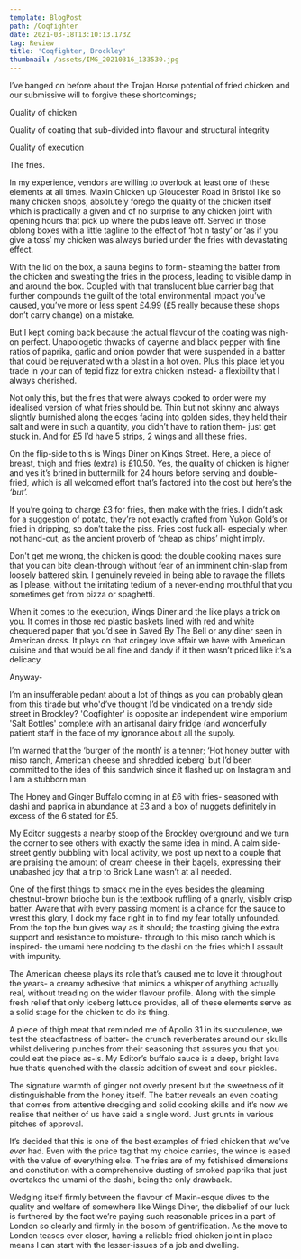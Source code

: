 ```yaml
---
template: BlogPost
path: /Coqfighter
date: 2021-03-18T13:10:13.173Z
tag: Review
title: 'Coqfighter, Brockley'
thumbnail: /assets/IMG_20210316_133530.jpg
---
```

<!--StartFragment-->

I’ve banged on before about the Trojan Horse potential of fried chicken and our submissive will to forgive these shortcomings;

Quality of chicken

Quality of coating that sub-divided into flavour and structural integrity

Quality of execution

The fries.

In my experience, vendors are willing to overlook at least one of these elements at all times. Maxin Chicken up Gloucester Road in Bristol like so many chicken shops, absolutely forego the quality of the chicken itself which is practically a given and of no surprise to any chicken joint with opening hours that pick up where the pubs leave off. Served in those oblong boxes with a little tagline to the effect of ‘hot n tasty’ or ‘as if you give a toss’ my chicken was always buried under the fries with devastating effect. 

With the lid on the box, a sauna begins to form- steaming the batter from the chicken and sweating the fries in the process, leading to visible damp in and around the box. Coupled with that translucent blue carrier bag that further compounds the guilt of the total environmental impact you’ve caused, you’ve more or less spent £4.99 (£5 really because these shops don’t carry change) on a mistake. 

But I kept coming back because the actual flavour of the coating was nigh-on perfect. Unapologetic thwacks of cayenne and black pepper with fine ratios of paprika, garlic and onion powder that were suspended in a batter that could be rejuvenated with a blast in a hot oven. Plus this place let you trade in your can of tepid fizz for extra chicken instead- a flexibility that I always cherished.

Not only this, but the fries that were always cooked to order were my idealised version of what fries should be. Thin but not skinny and always slightly burnished along the edges fading into golden sides, they held their salt and were in such a quantity, you didn’t have to ration them- just get stuck in. And for £5 I’d have 5 strips, 2 wings and all these fries.

On the flip-side to this is Wings Diner on Kings Street. Here, a piece of breast, thigh and fries (extra) is £10.50. Yes, the quality of chicken is higher and yes it’s brined in buttermilk for 24 hours before serving and double-fried, which is all welcomed effort that’s factored into the cost but here’s the *‘but’.*

If you’re going to charge £3 for fries, then make with the fries. I didn’t ask for a suggestion of potato, they’re not exactly crafted from Yukon Gold’s or fried in dripping, so don’t take the piss. Fries cost fuck all- especially when not hand-cut, as the ancient proverb of ‘cheap as chips’ might imply.

Don't get me wrong, the chicken is good: the double cooking makes sure that you can bite clean-through without fear of an imminent chin-slap from loosely battered skin. I genuinely reveled in being able to ravage the fillets as I please, without the irritating tedium of a never-ending mouthful that you sometimes get from pizza or spaghetti.

When it comes to the execution, Wings Diner and the like plays a trick on you. It comes in those red plastic baskets lined with red and white chequered paper that you’d see in Saved By The Bell or any diner seen in American dross. It plays on that cringey love affair we have with American cuisine and that would be all fine and dandy if it then wasn’t priced like it’s a delicacy. 

Anyway-

I’m an insufferable pedant about a lot of things as you can probably glean from this tirade but who'd’ve thought I’d be vindicated on a trendy side street in Brockley? 'Coqfighter' is opposite an independent wine emporium 'Salt Bottles' complete with an artisanal dairy fridge (and wonderfully patient staff in the face of my ignorance about all the supply.

I’m warned that the ‘burger of the month’ is a tenner; ‘Hot honey butter with miso ranch, American cheese and shredded iceberg’ but I’d been committed to the idea of this sandwich since it flashed up on Instagram and I am a stubborn man.

The Honey and Ginger Buffalo coming in at £6 with fries- seasoned with dashi and paprika in abundance at £3 and a box of nuggets definitely in excess of the 6 stated for £5.

My Editor suggests a nearby stoop of the Brockley overground and we turn the corner to see others with exactly the same idea in mind. A calm side-street gently bubbling with local activity, we post up next to a couple that are praising the amount of cream cheese in their bagels, expressing their unabashed joy that a trip to Brick Lane wasn’t at all needed.

One of the first things to smack me in the eyes besides the gleaming chestnut-brown brioche bun is the textbook ruffling of a gnarly, visibly crisp batter. Aware that with every passing moment is a chance for the sauce to wrest this glory, I dock my face right in to find my fear totally unfounded. From the top the bun gives way as it should; the toasting giving the extra support and resistance to moisture- through to this miso ranch which is inspired- the umami here nodding to the dashi on the fries which I assault with impunity. 

The American cheese plays its role that’s caused me to love it throughout the years- a creamy adhesive that mimics a whisper of anything actually real, without treading on the wider flavour profile. Along with the simple fresh relief that only iceberg lettuce provides, all of these elements serve as a solid stage for the chicken to do its thing.

A piece of thigh meat that reminded me of Apollo 31 in its succulence, we test the steadfastness of batter- the crunch reverberates around our skulls whilst delivering punches from their seasoning that assures you that you could eat the piece as-is. My Editor’s buffalo sauce is a deep, bright lava hue that’s quenched with the classic addition of sweet and sour pickles. 

The signature warmth of ginger not overly present but the sweetness of it distinguishable from the honey itself. The batter reveals an even coating that comes from attentive dredging and solid cooking skills and it’s now we realise that neither of us have said a single word. Just grunts in various pitches of approval.

It’s decided that this is one of the best examples of fried chicken that we’ve *ever* had. Even with the price tag that my choice carries, the wince is eased with the value of everything else. The fries are of my fetishised dimensions and constitution with a comprehensive dusting of smoked paprika that just overtakes the umami of the dashi, being the only drawback.

Wedging itself firmly between the flavour of Maxin-esque dives to the quality and welfare of somewhere like Wings Diner, the disbelief of our luck is furthered by the fact we’re paying such reasonable prices in a part of London so clearly and firmly in the bosom of gentrification. As the move to London teases ever closer, having a reliable fried chicken joint in place means I can start with the lesser-issues of a job and dwelling.

<!--EndFragment-->

